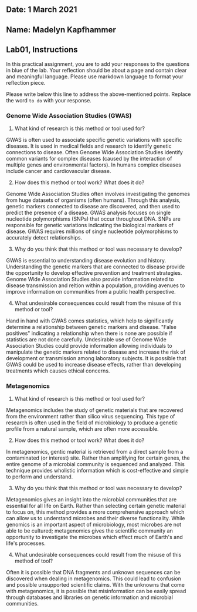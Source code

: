 ## Date: 1 March 2021

## Name: Madelyn Kapfhammer

## Lab01, Instructions

In this practical assignment, you are to add your responses to the questions in blue of the lab. Your reflection should be about a page and contain clear and meaningful language. Please use markdown language to format your reflection piece.

Please write below this line to address the above-mentioned points. Replace the word `to do` with your response.

### Genome Wide Association Studies (GWAS)

1. What kind of research is this method or tool used for?

GWAS is often used to associate specific genetic variations with specific diseases. It is used in medical fields and research to identify genetic connections to disease. Often Genome Wide Association Studies identify common variants for complex diseases (caused by the interaction of multiple genes and environmental factors). In humans complex diseases include cancer and cardiovascular disease.

2. How does this method or tool work? What does it do?

Genome Wide Association Studies often involves investigating the genomes from huge datasets of organisms (often humans). Through this analysis, genetic markers connected to disease are discovered, and then used to predict the presence of a disease. GWAS analysis focuses on single nucleotide polymorphisms (SNPs) that occur throughout DNA. SNPs are responsible for genetic variations indicating the biological markers of disease. GWAS requires millions of single nucleotide polymorphisms to accurately detect relationships.

3. Why do you think that this method or tool was necessary to develop?

GWAS is essential to understanding disease evolution and history. Understanding the genetic markers that are connected to disease provide the opportunity to develop effective prevention and treatment strategies. Genome Wide Association Studies also provide information related to disease transmission and reltion within a population, providing avenues to improve information on communities from a public health perspective.

4. What undesirable consequences could result from the misuse of this method or tool? 

Hand in hand with GWAS comes statistics, which help to significantly determine a relationship between genetic markers and disease. "False positives" indicating a relationship when there is none are possible if statistics are not done carefully. Undesirable use of Genome Wide Association Studies could provide information allowing individuals to manipulate the genetic markers related to disease and increase the risk of development or transmission among laboratory subjects. It is possible that GWAS could be used to increase disease effects, rather than developing treatments which causes ethical concerns.

### Metagenomics

1. What kind of research is this method or tool used for?

Metagenomics includes the study of genetic materials that are recovered from the environment rather than silico virus sequencing. This type of research is often used in the field of microbiology to produce a genetic profile from a natural sample, which are often more accessible.

2. How does this method or tool work? What does it do?

In metagenomics, gentic material is retrieved from a direct sample from a contaminated (or interest) site. Rather than amplifying for certain genes, the entire genome of a microbial community is sequenced and analyzed. This technique provides wholistic information which is cost-effective and simple to perform and understand.

3. Why do you think that this method or tool was necessary to develop?

Metagenomics gives an insight into the microbial communities that are essential for all life on Earth. Rather than selecting certain genetic material to focus on, this method provides a more comprehensive approach which can allow us to understand microbes and their diverse functionality. While genomics is an important aspect of microbiology, most microbes are not able to be cultured; metagenomics gives the scientific community an opportunity to investigate the microbes which effect much of Earth's and life's processes.

4. What undesirable consequences could result from the misuse of this method of tool? 

Often it is possible that DNA fragments and unknown sequences can be discovered when dealing in metagenomics. This could lead to confusion and possible unsupported scientific claims. With the unknowns that come with metagenomics, it is possible that misinformation can be easily spread through databases and libraries on genetic information and microbial communities.
